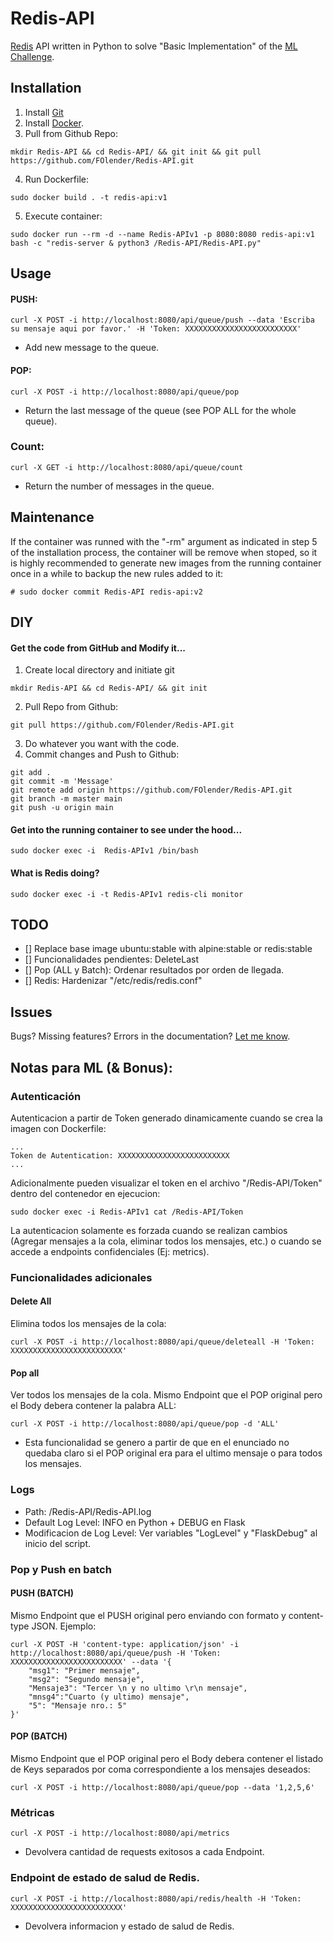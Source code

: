 # Redis-API

[Redis](https://redis.io/) API written in Python to solve "Basic Implementation" of the [ML Challenge](https://github.com/irt-mercadolibre/challenge_redis_FOlender).

## Installation

1.  Install [Git](https://git-scm.com/downloads)
2.  Install [Docker](https://www.docker.io/).
3.  Pull from Github Repo:
```
mkdir Redis-API && cd Redis-API/ && git init && git pull https://github.com/FOlender/Redis-API.git
```
4.  Run Dockerfile:
```
sudo docker build . -t redis-api:v1
```
5. Execute container:
``` 
sudo docker run --rm -d --name Redis-APIv1 -p 8080:8080 redis-api:v1 bash -c "redis-server & python3 /Redis-API/Redis-API.py"
```

## Usage

#### PUSH:

```
curl -X POST -i http://localhost:8080/api/queue/push --data 'Escriba su mensaje aqui por favor.' -H 'Token: XXXXXXXXXXXXXXXXXXXXXXXXX'
```
- Add new message to the queue.

#### POP:

```
curl -X POST -i http://localhost:8080/api/queue/pop
```
- Return the last message of the queue (see POP ALL for the whole queue).

### Count:

```
curl -X GET -i http://localhost:8080/api/queue/count
```
- Return the number of messages in the queue.

## Maintenance

If the container was runned with the "-rm" argument as indicated in step 5 of the installation process, the container will be remove when stoped, so it is highly recommended to generate new images from the running container once in a while to backup the new rules added to it:
```
# sudo docker commit Redis-API redis-api:v2
```

## DIY

#### Get the code from GitHub and Modify it...

1.  Create local directory and initiate git
```
mkdir Redis-API && cd Redis-API/ && git init
```
2.  Pull Repo from Github:
```
git pull https://github.com/FOlender/Redis-API.git
```
3. Do whatever you want with the code.
4.  Commit changes and Push to Github:
```
git add .
git commit -m 'Message'
git remote add origin https://github.com/FOlender/Redis-API.git
git branch -m master main
git push -u origin main
```

#### Get into the running container to see under the hood...

```
sudo docker exec -i  Redis-APIv1 /bin/bash
```

#### What is Redis doing?

```
sudo docker exec -i -t Redis-APIv1 redis-cli monitor
```

## TODO

- [] Replace base image ubuntu:stable with alpine:stable or redis:stable
- [] Funcionalidades pendientes: DeleteLast
- [] Pop (ALL y Batch): Ordenar resultados por orden de llegada.
- [] Redis: Hardenizar "/etc/redis/redis.conf"

## Issues

Bugs? Missing features? Errors in the documentation? [Let me know](https://github.com/FOlender/Redis-API/issues/new).

## Notas para ML (& Bonus):

### Autenticación

Autenticacion a partir de Token generado dinamicamente cuando se crea la imagen con Dockerfile:
```
...
Token de Autentication: XXXXXXXXXXXXXXXXXXXXXXXXX
...
```

Adicionalmente pueden visualizar el token en el archivo "/Redis-API/Token" dentro del contenedor en ejecucion:

```
sudo docker exec -i Redis-APIv1 cat /Redis-API/Token
```

La autenticacion solamente es forzada cuando se realizan cambios (Agregar mensajes a la cola, eliminar todos los mensajes, etc.) o cuando se accede a endpoints confidenciales (Ej: metrics).

### Funcionalidades adicionales

#### Delete All

Elimina todos los mensajes de la cola:
```
curl -X POST -i http://localhost:8080/api/queue/deleteall -H 'Token: XXXXXXXXXXXXXXXXXXXXXXXXX'
```

#### Pop all

Ver todos los mensajes de la cola. Mismo Endpoint que el POP original pero el Body debera contener la palabra ALL:
```
curl -X POST -i http://localhost:8080/api/queue/pop -d 'ALL'
```
- Esta funcionalidad se genero a partir de que en el enunciado no quedaba claro si el POP original era para el ultimo mensaje o para todos los mensajes. 

### Logs

- Path: /Redis-API/Redis-API.log
- Default Log Level: INFO en Python + DEBUG en Flask
- Modificacion de Log Level: Ver variables "LogLevel" y "FlaskDebug" al inicio del script.

### Pop y Push en batch

#### PUSH (BATCH)

Mismo Endpoint que el PUSH original pero enviando con formato y content-type JSON. Ejemplo: 
```
curl -X POST -H 'content-type: application/json' -i http://localhost:8080/api/queue/push -H 'Token: XXXXXXXXXXXXXXXXXXXXXXXXX' --data '{
	"msg1": "Primer mensaje",
	"msg2": "Segundo mensaje",
	"Mensaje3": "Tercer \n y no ultimo \r\n mensaje",
	"mnsg4":"Cuarto (y ultimo) mensaje",
	"5": "Mensaje nro.: 5"
}' 
```

#### POP (BATCH)

Mismo Endpoint que el POP original pero el Body debera contener el listado de Keys separados por coma correspondiente a los mensajes deseados: 
```
curl -X POST -i http://localhost:8080/api/queue/pop --data '1,2,5,6'
```

### Métricas
```
curl -X POST -i http://localhost:8080/api/metrics
```
- Devolvera cantidad de requests exitosos a cada Endpoint.

### Endpoint de estado de salud de Redis.

```
curl -X POST -i http://localhost:8080/api/redis/health -H 'Token: XXXXXXXXXXXXXXXXXXXXXXXXX'
```
- Devolvera informacion y estado de salud de Redis.

